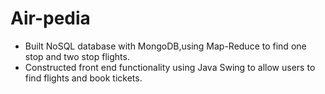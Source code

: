 # Air-pedia
- Built NoSQL database with MongoDB,using Map-Reduce to find one stop and two stop flights.
- Constructed front end functionality using Java Swing to allow users to find flights and book tickets.
